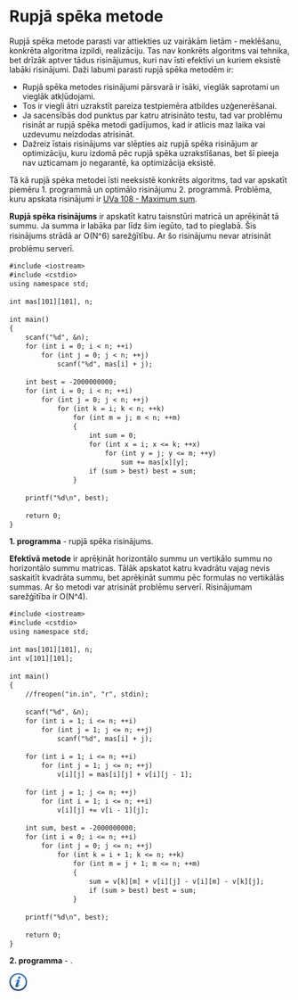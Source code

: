 # Rupjā spēka metode

Rupjā spēka metode parasti var attiekties uz vairākām lietām - meklēšanu, konkrēta algoritma izpildi, realizāciju. Tas nav konkrēts algoritms vai tehnika, bet drīzāk aptver tādus risinājumus, kuri nav īsti efektīvi un kuriem eksistē labāki risinājumi. Daži labumi parasti rupjā spēka metodēm ir:

- Rupjā spēka metodes risinājumi pārsvarā ir īsāki, vieglāk saprotami un vieglāk atkļūdojami.
- Tos ir viegli ātri uzrakstīt pareiza testpiemēra atbildes uzģenerēšanai.
- Ja sacensībās dod punktus par katru atrisināto testu, tad var problēmu risināt ar rupjā spēka metodi gadījumos, kad ir atlicis maz laika vai uzdevumu neizdodas atrisināt.
- Dažreiz īstais risinājums var slēpties aiz rupjā spēka risinājum ar optimizāciju, kuru izdomā pēc rupjā spēka uzrakstīšanas, bet šī pieeja nav uzticamam jo negarantē, ka optimizācija eksistē.


Tā kā rupjā spēka metodei īsti neeksistē konkrēts algoritms, tad var apskatīt piemēru 1. programmā un optimālo risinājumu 2. programmā. Problēma, kuru apskata risinājumi ir <a href="http://uva.onlinejudge.org/index.php?option=com_onlinejudge&Itemid=8&page=show_problem&problem=44">UVa 108 - Maximum sum</a>.

**Rupjā spēka risinājums** ir apskatīt katru taisnstūri matricā un aprēķināt tā summu. Ja summa ir labāka par līdz šim iegūto, tad to pieglabā. Šis risinājums strādā ar O(N^6) sarežģītību. Ar šo risinājumu nevar atrisināt problēmu serverī.

```
#include <iostream>
#include <cstdio>
using namespace std;

int mas[101][101], n;

int main()
{
    scanf("%d", &n);
    for (int i = 0; i < n; ++i)
        for (int j = 0; j < n; ++j)
            scanf("%d", mas[i] + j);

    int best = -2000000000;
    for (int i = 0; i < n; ++i)
        for (int j = 0; j < n; ++j)
            for (int k = i; k < n; ++k)
                for (int m = j; m < n; ++m)
                {
                    int sum = 0;
                    for (int x = i; x <= k; ++x)
                        for (int y = j; y <= m; ++y)
                            sum += mas[x][y];
                    if (sum > best) best = sum;
                }

    printf("%d\n", best);

    return 0;
}
```


**1. programma** - rupjā spēka risinājums.


**Efektīvā metode** ir aprēķināt horizontālo summu un vertikālo summu no horizontālo summu matricas. Tālāk apskatot katru kvadrātu vajag nevis saskaitīt kvadrāta summu, bet aprēķināt summu pēc formulas no vertikālās summas. Ar šo metodi var atrisināt problēmu serverī. Risinājumam sarežģītība ir O(N^4).

```
#include <iostream>
#include <cstdio>
using namespace std;

int mas[101][101], n;
int v[101][101];

int main()
{
    //freopen("in.in", "r", stdin);

    scanf("%d", &n);
    for (int i = 1; i <= n; ++i)
        for (int j = 1; j <= n; ++j)
            scanf("%d", mas[i] + j);

    for (int i = 1; i <= n; ++i)
        for (int j = 1; j <= n; ++j)
            v[i][j] = mas[i][j] + v[i][j - 1];

    for (int j = 1; j <= n; ++j)
        for (int i = 1; i <= n; ++i)
            v[i][j] += v[i - 1][j];

    int sum, best = -2000000000;
    for (int i = 0; i <= n; ++i)
        for (int j = 0; j <= n; ++j)
            for (int k = i + 1; k <= n; ++k)
                for (int m = j + 1; m <= n; ++m)
                {
                    sum = v[k][m] + v[i][j] - v[i][m] - v[k][j];
                    if (sum > best) best = sum;
                }

    printf("%d\n", best);

    return 0;
}
```


**2. programma** - .


<a href="http://en.wikipedia.org/wiki/Brute-force_search" target="_blank">![Vairāk informācija](/media/theory/information.png)</a>